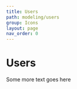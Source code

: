 ```yaml
---
title: Users
path: modeling/users
group: Icons
layout: page
nav_order: 0
---
```

# Users
Some more text goes here
